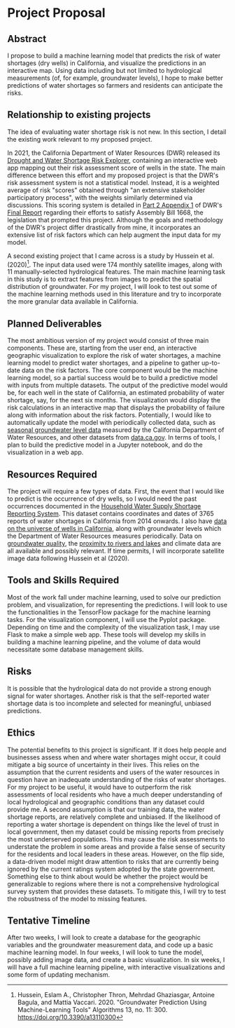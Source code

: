 # Project Proposal

## Abstract
I propose to build a machine learning model that predicts the risk of water shortages (dry wells) in California, and visualize the predictions in an interactive map. Using data including but not limited to hydrological measurements (of, for example, groundwater levels), I hope to make better predictions of water shortages so farmers and residents can anticipate the risks. 

## Relationship to existing projects
The idea of evaluating water shortage risk is not new. In this section, I detail the existing work relevant to my proposed project.

In 2021, the California Department of Water Resources (DWR) released its [Drought and Water Shortage Risk Explorer](https://tableau.cnra.ca.gov/t/DWR_IntegratedDataAnalysisBranch/views/SmallWaterSystemRisk-March2021/Dashboard?%3Aembed=y&%3AisGuestRedirectFromVizportal=y), containing an interactive web app mapping out their risk assessment score of wells in the state. The main difference between this effort and my proposed project is that the DWR's risk assessment system is not a statistical model. Instead, it is a weighted average of risk "scores" obtained through "an extensive stakeholder participatory process", with the weights similarly determined via discussions. This scoring system is detailed in [Part 2 Appendix 1](https://water.ca.gov/-/media/DWR-Website/Web-Pages/Programs/Water-Use-And-Efficiency/Urban-Water-Use-Efficiency/CDAG/Part-2-Appendix-1-Scoring-Method-Final.pdf) of DWR's [Final Report](https://tableau.cnra.ca.gov/t/DWR_IntegratedDataAnalysisBranch/views/SmallWaterSystemRisk-March2021/methods?%3AshowAppBanner=false&%3Adisplay_count=n&%3AshowVizHome=n&%3Aorigin=viz_share_link&%3AisGuestRedirectFromVizportal=y&%3Aembed=y) regarding their efforts to satisfy Assembly Bill 1668, the legislation that prompted this project. Although the goals and methodology of the DWR's project differ drastically from mine, it incorporates an extensive list of risk factors which can help augment the input data for my model.

A second existing project that I came across is a study by Hussein et al. (2020)[^1]. The input data used were 174 monthly satellite images, along with 11 manually-selected hydrological features. The main machine learning task in this study is to extract features from images to predict the spatial distribution of groundwater. For my project, I will look to test out some of the machine learning methods used in this literature and try to incorporate the more granular data available in California.

[^1]: Hussein, Eslam A., Christopher Thron, Mehrdad Ghaziasgar, Antoine Bagula, and Mattia Vaccari. 2020. "Groundwater Prediction Using Machine-Learning Tools" Algorithms 13, no. 11: 300. https://doi.org/10.3390/a13110300

## Planned Deliverables
The most ambitious version of my project would consist of three main components. These are, starting from the user end, an interactive geographic visualization to explore the risk of water shortages, a machine learning model to predict water shortages, and a pipeline to gather up-to-date data on the risk factors. The core component would be the machine learning model, so a partial success would be to build a predictive model with inputs from multiple datasets. The output of the predictive model would be, for each well in the state of California, an estimated probability of water shortage, say, for the next six months. The visualization would display the risk calculations in an interactive map that displays the probability of failure along with information about the risk factors. Potentially, I would like to automatically update the model with periodically collected data, such as [seasonal groundwater level data](https://data.ca.gov/dataset/groundwater-level-seasonal-change-points) measured by the California Department of Water Resources, and other datasets from [data.ca.gov](data.ca.gov). In terms of tools, I plan to build the predictive model in a Jupyter notebook, and do the visualization in a web app.

## Resources Required
The project will require a few types of data. First, the event that I would like to predict is the occurrence of dry wells, so I would need the past occurrences documented in the [Household Water Supply Shortage Reporting System](https://data.ca.gov/dataset/household-water-supply-shortage-reporting-system-data). This dataset contains coordinates and dates of 3765 reports of water shortages in California from 2014 onwards. I also have [data on the universe of wells in California](https://data.ca.gov/dataset/periodic-groundwater-level-measurements), along with groundwater levels which the Department of Water Resources measures periodically. Data on [groundwater quality](https://data.ca.gov/dataset/ground-water-water-quality-results), the [proximity to rivers and lakes](https://data.ca.gov/dataset/national-hydrography-dataset-nhd/resource/cf158c1e-4864-4dd6-b8da-40eca73b522e) and climate data are all available and possibly relevant. If time permits, I will incorporate satellite image data following Hussein et al (2020).

## Tools and Skills Required
Most of the work fall under machine learning, used to solve our prediction problem, and visualization, for representing the predictions. I will look to use the functionalities in the TensorFlow package for the machine learning tasks. For the visualization component, I will use the Pyplot package. Depending on time and the complexity of the visualization task, I may use Flask to make a simple web app. These tools will develop my skills in building a machine learning pipeline, and the volume of data would necessitate some database management skills.

## Risks
It is possible that the hydrological data do not provide a strong enough signal for water shortages. Another risk is that the self-reported water shortage data is too incomplete and selected for meaningful, unbiased predictions.

## Ethics
The potential benefits to this project is significant. If it does help people and businesses assess when and where water shortages might occur, it could mitigate a big source of uncertainty in their lives. This relies on the assumption that the current residents and users of the water resources in question have an inadequate understanding of the risks of water shortages. For my project to be useful, it would have to outperform the risk assessments of local residents who have a much deeper understanding of local hydrological and geographic conditions than any dataset could provide me. A second assumption is that our training data, the water shortage reports, are relatively complete and unbiased. If the likelihood of reporting a water shortage is dependent on things like the level of trust in local government, then my dataset could be missing reports from precisely the most underserved populations. This may cause the risk assessments to understate the problem in some areas and provide a false sense of security for the residents and local leaders in these areas. However, on the flip side, a data-driven model might draw attention to risks that are currently being ignored by the current ratings system adopted by the state government. Something else to think about would be whether the project would be generalizable to regions where there is not a comprehensive hydrological survey system that provides these datasets. To mitigate this, I will try to test the robustness of the model to missing features.

## Tentative Timeline
After two weeks, I will look to create a database for the geographic variables and the groundwater measurement data, and code up a basic machine learning model. In four weeks, I will look to tune the model, possibly adding image data, and create a basic visualization. In six weeks, I will have a full machine learning pipeline, with interactive visualizations and some form of updating mechanism.
